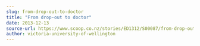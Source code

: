 ```yaml
---
slug: from-drop-out-to-doctor
title: "From drop-out to doctor"
date: 2013-12-13
source-url: https://www.scoop.co.nz/stories/ED1312/S00087/from-drop-out-to-doctor.htm
author: victoria-university-of-wellington
---
```


